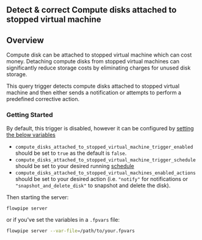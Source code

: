 ## Detect & correct Compute disks attached to stopped virtual machine

## Overview

Compute disk can be attached to stopped virtual machine which can cost money. Detaching compute disks from stopped virtual machines can significantly reduce storage costs by eliminating charges for unused disk storage.

This query trigger detects compute disks attached to stopped virtual machine and then either sends a notification or attempts to perform a predefined corrective action.

### Getting Started

By default, this trigger is disabled, however it can be configured by [setting the below variables](https://flowpipe.io/docs/build/mod-variables#passing-input-variables)
- `compute_disks_attached_to_stopped_virtual_machine_trigger_enabled` should be set to `true` as the default is `false`.
- `compute_disks_attached_to_stopped_virtual_machine_trigger_schedule` should be set to your desired running [schedule](https://flowpipe.io/docs/flowpipe-hcl/trigger/schedule#more-examples)
- `compute_disks_attached_to_stopped_virtual_machines_enabled_actions` should be set to your desired action (i.e. `"notify"` for notifications or `"snapshot_and_delete_disk"` to snapshot and delete the disk).

Then starting the server:
```sh
flowpipe server
```

or if you've set the variables in a `.fpvars` file:
```sh
flowpipe server --var-file=/path/to/your.fpvars
```